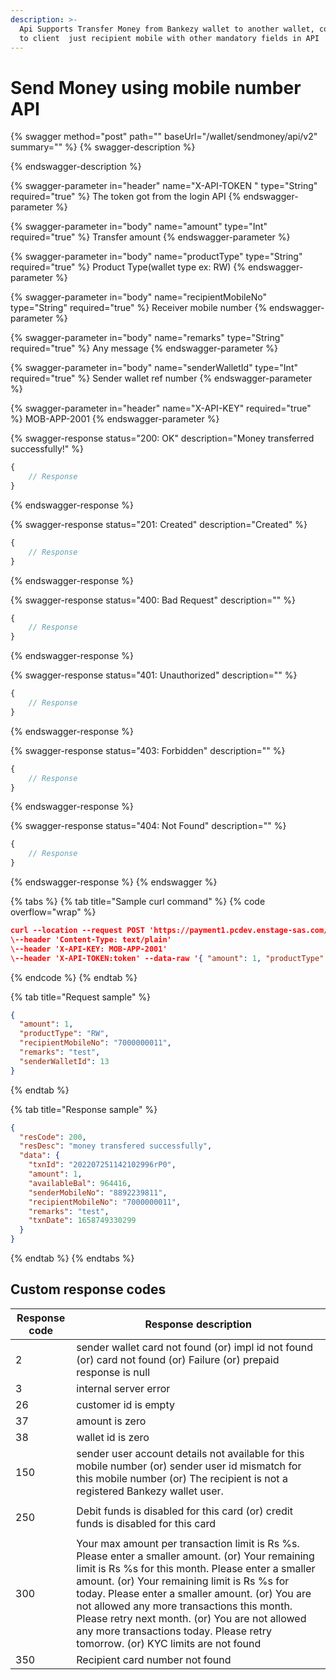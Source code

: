 ```yaml
---
description: >-
  Api Supports Transfer Money from Bankezy wallet to another wallet, convenience
  to client  just recipient mobile with other mandatory fields in API
---
```


# Send Money using mobile number API



{% swagger method="post" path="" baseUrl="<domain>/wallet/sendmoney/api/v2" summary="" %}
{% swagger-description %}

{% endswagger-description %}

{% swagger-parameter in="header" name="X-API-TOKEN  " type="String" required="true" %}
The token got from the login API
{% endswagger-parameter %}

{% swagger-parameter in="body" name="amount" type="Int" required="true" %}
Transfer amount
{% endswagger-parameter %}

{% swagger-parameter in="body" name="productType" type="String" required="true" %}
Product Type(wallet type ex: RW)
{% endswagger-parameter %}

{% swagger-parameter in="body" name="recipientMobileNo" type="String" required="true" %}
Receiver mobile number
{% endswagger-parameter %}

{% swagger-parameter in="body" name="remarks" type="String" required="true" %}
Any message
{% endswagger-parameter %}

{% swagger-parameter in="body" name="senderWalletId" type="Int" required="true" %}
Sender wallet ref number
{% endswagger-parameter %}

{% swagger-parameter in="header" name="X-API-KEY" required="true" %}
MOB-APP-2001
{% endswagger-parameter %}

{% swagger-response status="200: OK" description="Money transferred successfully!" %}
```javascript
{
    // Response
}
```
{% endswagger-response %}

{% swagger-response status="201: Created" description="Created" %}
```javascript
{
    // Response
}
```
{% endswagger-response %}

{% swagger-response status="400: Bad Request" description="" %}
```javascript
{
    // Response
}
```
{% endswagger-response %}

{% swagger-response status="401: Unauthorized" description="" %}
```javascript
{
    // Response
}
```
{% endswagger-response %}

{% swagger-response status="403: Forbidden" description="" %}
```javascript
{
    // Response
}
```
{% endswagger-response %}

{% swagger-response status="404: Not Found" description="" %}
```javascript
{
    // Response
}
```
{% endswagger-response %}
{% endswagger %}

{% tabs %}
{% tab title="Sample curl command" %}
{% code overflow="wrap" %}
```json
curl --location --request POST 'https://payment1.pcdev.enstage-sas.com/wallet/sendmoney/api/v2'
\--header 'Content-Type: text/plain'
\--header 'X-API-KEY: MOB-APP-2001'
\--header 'X-API-TOKEN:token' --data-raw '{ "amount": 1, "productType": "RW", "recipientMobileNo": "7000000011", "remarks": "test", "senderWalletId": 13 }'
```
{% endcode %}
{% endtab %}

{% tab title="Request sample" %}


```json
{
  "amount": 1,
  "productType": "RW",
  "recipientMobileNo": "7000000011",
  "remarks": "test",
  "senderWalletId": 13
}
```
{% endtab %}

{% tab title="Response sample" %}


```json
{
  "resCode": 200,
  "resDesc": "money transfered successfully",
  "data": {
    "txnId": "202207251142102996rP0",
    "amount": 1,
    "availableBal": 964416,
    "senderMobileNo": "8892239811",
    "recipientMobileNo": "7000000011",
    "remarks": "test",
    "txnDate": 1658749330299
  }
}
```
{% endtab %}
{% endtabs %}

## Custom response codes

| Response code     | Response description                                                                                                                                                                                                                                                                                                                                                                                                                          |
| ----------------- | --------------------------------------------------------------------------------------------------------------------------------------------------------------------------------------------------------------------------------------------------------------------------------------------------------------------------------------------------------------------------------------------------------------------------------------------- |
| ​2                | ​sender wallet card not found (or) impl id not found (or) card not found (or) Failure (or) prepaid response is null                                                                                                                                                                                                                                                                                                                           |
| 3                 | internal server error                                                                                                                                                                                                                                                                                                                                                                                                                         |
| ​26               | customer id is empty                                                                                                                                                                                                                                                                                                                                                                                                                          |
| 37                | amount is zero                                                                                                                                                                                                                                                                                                                                                                                                                                |
| 38                | ​wallet id is zero                                                                                                                                                                                                                                                                                                                                                                                                                            |
| 150               | sender user account details not available for this mobile number (or) sender user id mismatch for this mobile number (or) The recipient is not a registered Bankezy wallet user.                                                                                                                                                                                                                                                              |
| <p>250</p><p></p> | Debit funds is disabled for this card (or) credit funds is disabled for this card                                                                                                                                                                                                                                                                                                                                                             |
| <p>300</p><p></p> | Your max amount per transaction limit is Rs %s. Please enter a smaller amount. (or) Your remaining limit is Rs %s for this month. Please enter a smaller amount. (or) Your remaining limit is Rs %s for today. Please enter a smaller amount. (or) You are not allowed any more transactions this month. Please retry next month. (or) You are not allowed any more transactions today. Please retry tomorrow. (or) KYC limits are not found  |
| 350               |  Recipient card number not found                                                                                                                                                                                                                                                                                                                                                                                                              |

